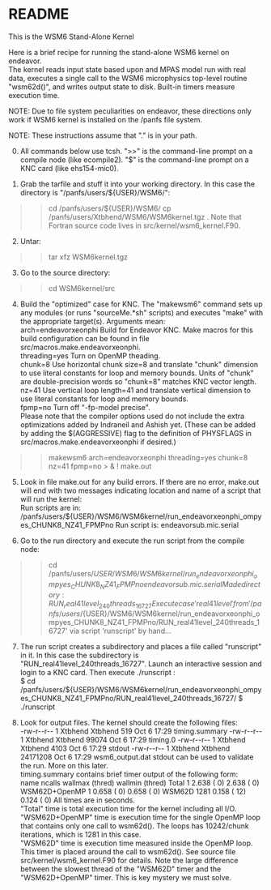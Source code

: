 # README


This is the WSM6 Stand-Alone Kernel 

Here is a brief recipe for running the stand-alone WSM6 kernel on endeavor.  
The kernel reads input state based upon and MPAS model run with real data, 
executes a single call to the WSM6 microphysics top-level routine "wsm62d()", 
and writes output state to disk.  Built-in timers measure execution time.  

NOTE:  Due to file system peculiarities on endeavor, these directions only 
       work if WSM6 kernel is installed on the /panfs file system.   

NOTE:  These instructions assume that "." is in your path.  

0)  All commands below use tcsh.  ">>" is the command-line prompt on a compile 
    node (like ecompile2).  "$" is the command-line prompt on a KNC card (like 
    ehs154-mic0).  

1)  Grab the tarfile and stuff it into your working directory.  In this case 
    the directory is "/panfs/users/${USER}/WSM6/":  
  >> cd /panfs/users/${USER}/WSM6/
  >> cp /panfs/users/Xtbhend/WSM6/WSM6kernel.tgz .
    Note that Fortran source code lives in src/kernel/wsm6_kernel.F90.  

2)  Untar:  
  >> tar xfz WSM6kernel.tgz 

3)  Go to the source directory:  
  >> cd WSM6kernel/src

4)  Build the "optimized" case for KNC.  The "makewsm6" command sets up 
    any modules (or runs "sourceMe.*sh" scripts) and executes "make" with the 
    appropriate target(s).  Arguments mean:  
      arch=endeavorxeonphi   Build for Endeavor KNC.  Make macros for this 
                             build configuration can be found in file                                         src/macros.make.endeavorxeonphi.  
      threading=yes          Turn on OpenMP theading.  
      chunk=8                Use horizontal chunk size=8 and translate "chunk" 
                             dimension to use literal constants for loop and 
                             memory bounds.  Units of "chunk" are 
                             double-precision words so "chunk=8" matches KNC 
                             vector length.  
      nz=41                  Use vertical loop length=41 and translate vertical 
                             dimension to use literal constants for loop and 
                             memory bounds.  
      fpmp=no                Turn off "-fp-model precise".  
    Please note that the compiler options used do not include the extra 
    optimizations added by Indraneil and Ashish yet.  (These can be added by 
    adding the $(AGGRESSIVE) flag to the definition of PHYSFLAGS in 
    src/macros.make.endeavorxeonphi if desired.)  
  >> makewsm6 arch=endeavorxeonphi threading=yes chunk=8 nz=41 fpmp=no > & ! make.out

5)  Look in file make.out for any build errors.  If there are no error, make.out 
    will end with two messages indicating location and name of a script that 
    will run the kernel:  
Run scripts are in:
  /panfs/users/${USER}/WSM6/WSM6kernel/run_endeavorxeonphi_ompyes_CHUNK8_NZ41_FPMPno
Run script is:
  endeavorsub.mic.serial

6)  Go to the run directory and execute the run script from the compile node:  
  >> cd /panfs/users/${USER}/WSM6/WSM6kernel/run_endeavorxeonphi_ompyes_CHUNK8_NZ41_FPMPno
  >> endeavorsub.mic.serial
Made directory: RUN_real41level_240threads_16727
Execute case 'real41level' from '/panfs/users/${USER}/WSM6/WSM6kernel/run_endeavorxeonphi_ompyes_CHUNK8_NZ41_FPMPno/RUN_real41level_240threads_16727' via script 'runscript' by hand...

7)  The run script creates a subdirectory and places a file called "runscript" 
    in it.  In this case the subdirectory is "RUN_real41level_240threads_16727".
    Launch an interactive session and login to a KNC card.  Then execute 
    ./runscript :  
  $ cd /panfs/users/${USER}/WSM6/WSM6kernel/run_endeavorxeonphi_ompyes_CHUNK8_NZ41_FPMPno/RUN_real41level_240threads_16727/
  $ ./runscript 

8)  Look for output files.  The kernel should create the following files:  
-rw-r--r-- 1 Xtbhend Xtbhend      519 Oct  6 17:29 timing.summary
-rw-r--r-- 1 Xtbhend Xtbhend    99074 Oct  6 17:29 timing.0
-rw-r--r-- 1 Xtbhend Xtbhend     4103 Oct  6 17:29 stdout
-rw-r--r-- 1 Xtbhend Xtbhend 24171208 Oct  6 17:29 wsm6_output.dat
    stdout can be used to validate the run.  More on this later.  
    timing.summary contains brief timer output of the following form:  
name            ncalls   wallmax (thred)   wallmin (thred)
Total                1     2.638 (    0)     2.638 (    0)
WSM62D+OpenMP        1     0.658 (    0)     0.658 (    0)
WSM62D            1281     0.158 (   12)     0.124 (    0)
    All times are in seconds.  
    "Total" time is total execution time for the kernel including all I/O.  
    "WSM62D+OpenMP" time is execution time for the single OpenMP loop that 
    contains only one call to wsm62d().  The loops has 10242/chunk iterations, 
    which is 1281 in this case.  
    "WSM62D" time is execution time measured inside the OpenMP loop.  This 
    timer is placed around the call to wsm62d().  See source file 
    src/kernel/wsm6_kernel.F90 for details.  Note the large difference 
    between the slowest thread of the "WSM62D" timer and the "WSM62D+OpenMP" 
    timer.  This is key mystery we must solve.   





